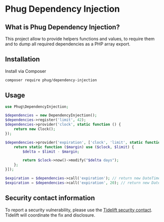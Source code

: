
Phug Dependency Injection
=========================

What is Phug Dependency Injection?
----------------------------------

This project allow to provide helpers functions and values,
to require them and to dump all required dependencies as
a PHP array export.

Installation
------------

Install via Composer

```bash
composer require phug/dependency-injection
```

Usage
-----

```php
use Phug\DependencyInjection;

$dependencies = new DependencyInjection();
$dependencies->register('limit', 42);
$dependencies->provider('clock', static function () {
    return new Clock();
});

$dependencies->provider('expiration', ['clock', 'limit', static function (ClockInterface $clock, $limit) {
    return static function ($margin) use ($clock, $limit) {
        $delta = $limit - $margin;

        return $clock->now()->modify("$delta days");
    };
}]);

$expiration = $dependencies->call('expiration'); // return new DateTimeImmutable('now + 42 days')
$expiration = $dependencies->call('expiration', 20); // return new DateTimeImmutable('now + 22 days')
```

Security contact information
----------------------------

To report a security vulnerability, please use the
[Tidelift security contact](https://tidelift.com/security).
Tidelift will coordinate the fix and disclosure.
